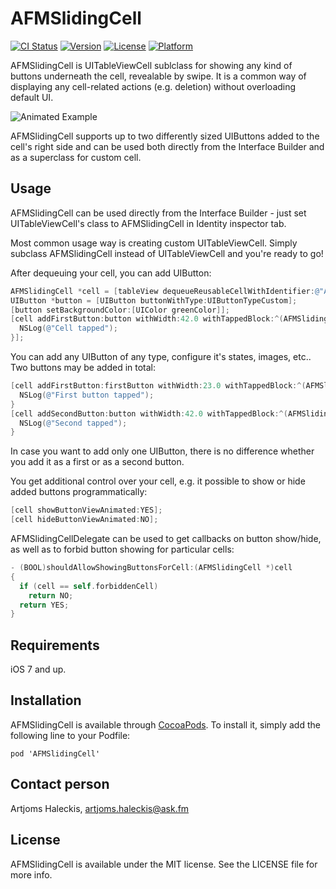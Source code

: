 # AFMSlidingCell

[![CI Status](http://img.shields.io/travis/ask-fm/AFMSlidingCell.svg?style=flat)](https://travis-ci.org/ask-fm/AFMSlidingCell)
[![Version](https://img.shields.io/cocoapods/v/AFMSlidingCell.svg?style=flat)](http://cocoadocs.org/docsets/AFMSlidingCell)
[![License](https://img.shields.io/cocoapods/l/AFMSlidingCell.svg?style=flat)](http://cocoadocs.org/docsets/AFMSlidingCell)
[![Platform](https://img.shields.io/cocoapods/p/AFMSlidingCell.svg?style=flat)](http://cocoadocs.org/docsets/AFMSlidingCell)

AFMSlidingCell is UITableViewCell sublclass for showing any kind of buttons underneath the cell,
revealable by swipe. It is a common way of displaying any cell-related actions (e.g. deletion)
without overloading default UI.

![Animated Example](https://raw.githubusercontent.com/ask-fm/AFMSlidingCell/master/res/sliding_cell.gif)

AFMSlidingCell supports up to two differently sized UIButtons added to the cell's right side
and can be used both directly from the Interface Builder and as a superclass for custom cell.

## Usage

AFMSlidingCell can be used directly from the Interface Builder - just set UITableViewCell's
class to AFMSlidingCell in Identity inspector tab.

Most common usage way is creating custom UITableViewCell. Simply subclass AFMSlidingCell
instead of UITableViewCell and you're ready to go!

After dequeuing your cell, you can add UIButton:

```objective-c
AFMSlidingCell *cell = [tableView dequeueReusableCellWithIdentifier:@"AFMSlidingCell" forIndexPath:indexPath];
UIButton *button = [UIButton buttonWithType:UIButtonTypeCustom];
[button setBackgroundColor:[UIColor greenColor]];
[cell addFirstButton:button withWidth:42.0 withTappedBlock:^(AFMSlidingCell *cell) {
  NSLog(@"Cell tapped");
}];
```

You can add any UIButton of any type, configure it's states, images, etc..
Two buttons may be added in total:

```objective-c
[cell addFirstButton:firstButton withWidth:23.0 withTappedBlock:^(AFMSlidingCell *cell) {
  NSLog(@"First button tapped");
}
[cell addSecondButton:button withWidth:42.0 withTappedBlock:^(AFMSlidingCell *cell) {
  NSLog(@"Second tapped");
}
```

In case you want to add only one UIButton, there is no difference whether you add it as a first
or as a second button.

You get additional control over your cell, e.g. it possible to show or hide added buttons
programmatically:

```objective-c
[cell showButtonViewAnimated:YES];
[cell hideButtonViewAnimated:NO];
```
AFMSlidingCellDelegate can be used to get callbacks on button show/hide, as well as to
forbid button showing for particular cells:

```objective-c
- (BOOL)shouldAllowShowingButtonsForCell:(AFMSlidingCell *)cell
{
  if (cell == self.forbiddenCell)
    return NO;
  return YES;
}
```
## Requirements

iOS 7 and up.

## Installation

AFMSlidingCell is available through [CocoaPods](http://cocoapods.org). To install
it, simply add the following line to your Podfile:

    pod 'AFMSlidingCell'

## Contact person

Artjoms Haleckis, artjoms.haleckis@ask.fm

## License

AFMSlidingCell is available under the MIT license. See the LICENSE file for more info.
